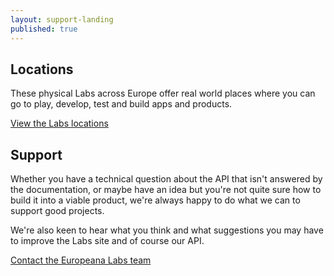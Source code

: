 ```yaml
---
layout: support-landing
published: true
---
```


## Locations

These physical Labs across Europe offer real world places where you can go to play, develop, test and build apps and products.

[View the Labs locations](/locations)

## Support

Whether you have a technical question about the API that isn't answered by the documentation, or maybe have an idea but you're not quite sure how to build it into a viable product, we're always happy to do what we can to support good projects.

We're also keen to hear what you think and what suggestions you may have to improve the Labs site and of course our API. 

[Contact the Europeana Labs team](/support/contact/)

